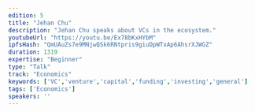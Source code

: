 ```yaml
---
edition: 5
title: "Jehan Chu"
description: "Jehan Chu speaks about VCs in the ecosystem."
youtubeUrl: "https://youtu.be/Ex78bKxHYbM"
ipfsHash: "QmUAuZs7e9MNjwQSk6RNtpris9giuDpWTxAp6AhsrXJWGZ"
duration: 1319
expertise: "Beginner"
type: "Talk"
track: "Economics"
keywords: ['VC','venture','capital','funding','investing','general']
tags: ['Economics']
speakers: ''
---
```

